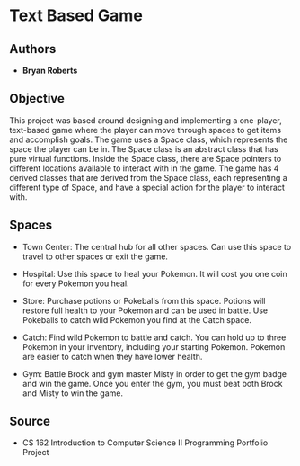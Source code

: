 # Text Based Game

## Authors

* **Bryan Roberts**

## Objective

This project was based around designing and implementing a one-player, text-based game where the player can move through spaces to get items and accomplish goals.  The game uses a Space class, which represents the space the player can be in. The Space class is an abstract class that has pure virtual functions.  Inside the Space class, there are Space pointers to different locations available to interact with in the game.  The game has 4 derived classes that are derived from the Space class, each representing a different type of Space, and have a special action for the player to interact with. 

## Spaces                              

 * Town Center:    The central hub for all other spaces. Can use this
                space to travel to other spaces or exit the game.

 * Hospital:       Use this space to heal your Pokemon. It will cost you one coin
                for every Pokemon you heal.

 * Store:          Purchase potions or Pokeballs from this space. Potions will
                restore full health to your Pokemon and can be used in battle.
                Use Pokeballs to catch wild Pokemon you find at the Catch space.

  * Catch:          Find wild Pokemon to battle and catch. You can hold up to three 
                Pokemon in your inventory, including your starting Pokemon.
                Pokemon are easier to catch when they have lower health.

 * Gym:            Battle Brock and gym master Misty in order to get the gym badge
                and win the game. Once you enter the gym, you must beat both
                Brock and Misty to win the game.
               
## Source

* CS 162   Introduction to Computer Science II Programming Portfolio Project


